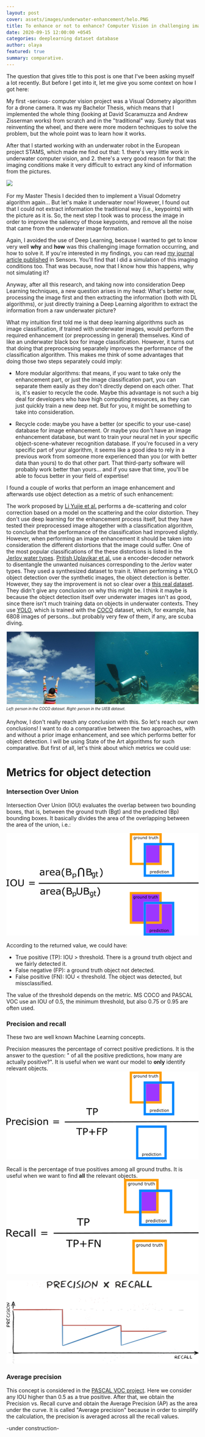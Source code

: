 ```yaml
---
layout: post
cover: assets/images/underwater-enhancement/helo.PNG
title: To enhance or not to enhance? Computer Vision in challenging imaging conditions
date: 2020-09-15 12:00:00 +0545
categories: deeplearning dataset database
author: olaya
featured: true
summary: comparative.
---
```


The question that gives title to this post is one that I've been asking myself a lot recently.
But before I get into it, let me give you some context on how I got here:

My first -serious- computer vision project was a Visual Odometry algorithm for a drone camera.
It was my Bachelor Thesis, which means that I implemented the whole thing (looking at David Scaramuzza and Andrew Zisserman works) from scratch and in the "traditional" way. Surely that was reinventing the wheel, and there were more modern techniques to solve the problem, but the whole point was to learn how it works.

After that I started working with an underwater robot in the European project STAMS, which made me find out that: 1. there's very little work in underwater computer vision, and 2. there's a very good reason for that: the imaging conditions make it very difficult to extract any kind of information from the pictures.

![](https://media1.tenor.com/images/bba8fcb26bf3ff32fd1125c175b8268d/tenor.gif)

For my Master Thesis I decided then to implement a Visual Odometry algorithm again... But let's make it underwater now!
However, I found out that I could not extract information the traditional way (i.e., keypoints) with the picture as it is. So, the next step I took was to process the image in order to improve the saliency of those keypoints, and remove all the noise that came from the underwater image formation.

Again, I avoided the use of Deep Learning, because I wanted to get to know very well **why** and **how** was this challenging image formation occurring, and how to solve it. If you're interested in my findings, you can read [my journal article published](https://doi.org/10.3390/s19245497) in Sensors. You'll find that I did a simulation of this imaging conditions too. That was because, now that I know how this happens, why not simulating it?


Anyway, after all this research, and taking now into consideration Deep Learning techniques, a new question arises in my head: What's better now, processing the image first and then extracting the information (both with DL algorithms), or just directly training a Deep Learning algorithm to extract the information from a raw underwater picture?


What my intuition first told me is that deep learning algorithms such as image classification, if trained with underwater images, would perform the required enhancement (or preprocessing in general) themselves. Kind of like an underwater black box for image classification.
However, it turns out that doing that preprocessing separately improves the performance of the classification algorithm. This makes me think of some advantages that doing those two steps separately could imply:

  - More modular algorithms: that means, if you want to take only the enhancement part, or just the image classification part, you can separate them easily as they don't directly depend on each other. That is, it's easier to recycle the code. Maybe this advantage is not such a big deal for developers who have high computing resources, as they can just quickly train a new deep net. But for you, it might be something to take into consideration.

  - Recycle code: maybe you have a better (or specific to your use-case) database for image enhancement. Or maybe you don't have an image enhancement database, but want to train your neural net in your specific object-scene-whatever recognition database. If you're focused in a very specific part of your algorithm, it seems like a good idea to rely in a previous work from someone more experienced than you (or with better data than yours) to do that other part. That third-party software will probably work better than yours... and if you save that time, you'll be able to focus better in your field of expertise!


  I found a couple of works that perform an image enhancement and afterwards use object detection as a metric of such enhancement:

  The work proposed by [Li Yujie et al.](https://doi.org/10.1016/j.compeleceng.2016.08.008) performs a de-scattering and color correction based on a model on the scattering and the color distortion. They don't use deep learning for the enhancement process itself, but they have tested their preprocessed image altogether with a classification algorithm, to conclude that the performance of the classification had improved slightly.
  However, when performing an image enhancement it should be taken into consideration the different distortions that the image could suffer. One of the most popular classifications of the these distortions is listed in the [Jerlov water types](https://doi.org/10.1364/AO.54.005392).
  [Pritish Uplavikar et al.](https://openaccess.thecvf.com/content_CVPRW_2019/papers/UG2+%20Prize%20Challenge/Uplavikar_All-in-One_Underwater_Image_Enhancement_Using_Domain-Adversarial_Learning_CVPRW_2019_paper.pdf) use a encoder-decoder network to disentangle the unwanted nuisances corresponding to the Jerlov water types. They used a synthesized dataset to train it. When performing a YOLO object detection over the synthetic images, the object detection is better. However, they say the improvement is not so clear over a [this real dataset](https://li-chongyi.github.io/proj_benchmark.html). They didn't give any conclusion on why this might be. I think it maybe is because the object detection itself over underwater images isn't as good, since there isn't much training data on objects in underwater contexts. They use [YOLO](https://pjreddie.com/darknet/yolo/), which is trained with the [COCO](https://cocodataset.org/#home) dataset, which, for example, has 6808 images of persons...but probably very few of them, if any, are scuba diving.


  ![person](https://raw.githubusercontent.com/olayasturias/olayasturias.github.io/master/assets/images/underwater-enhancement/persons.PNG)
  <sub><sup>*Left: person in the COCO dataset. Right: person in the UIEB dataset.*</sup></sub>

Anyhow, I don't really reach any conclusion with this. So let's reach our own conclusions! I want to do a comparative between the two approaches, with and without a prior image enhancement, and see which performs better for object detection. I will be using State of the Art algorithms for such comparative.
But first of all, let's think about which metrics we could use:

# Metrics for object detection

### Intersection Over Union
Intersection Over Union (IOU) evaluates the overlap between two bounding boxes, that is, between the ground truth (Bgt) and the predicted (Bp) bounding boxes.
It basically divides the area of the overlapping between the area of the union, i.e.:

![iou](https://raw.githubusercontent.com/olayasturias/olayasturias.github.io/master/assets/images/underwater-enhancement/iou.png)


According to the returned value, we could have:

- True positive  (TP): IOU > threshold. There is a ground truth object and we fairly detected it.
- False negative (FP): a ground truth object not detected.
- False positive (FN): IOU < threshold. The object was detected, but missclassified.

The value of the threshold depends on the metric. MS COCO and PASCAL VOC use an IOU of 0.5, the minimum threshold, but also 0.75 or 0.95 are often used.

### Precision and recall
These two are well known Machine Learning concepts.

Precision measures the percentage of correct positive predictions. It is the answer to the question: " of all the positive predictions, how many are actually positive?". It is useful when we want our model to **only** identify relevant objects.
![precision](https://raw.githubusercontent.com/olayasturias/olayasturias.github.io/master/assets/images/underwater-enhancement/precision.png)

Recall is the percentage of  true positives among all ground truths. It is useful when we want to find **all** the relevant objects.
![recall](https://raw.githubusercontent.com/olayasturias/olayasturias.github.io/master/assets/images/underwater-enhancement/recall.png)


![pxr](https://raw.githubusercontent.com/olayasturias/olayasturias.github.io/master/assets/images/underwater-enhancement/pxr.png)


### Average precision

This concept is considered in the [PASCAL VOC project](http://host.robots.ox.ac.uk:8080/pascal/VOC/index.html). Here we consider any IOU higher than 0.5 as a true positive. After that, we obtain the Precision vs. Recall curve and obtain the Average Precision (AP) as the area under the curve.
It is called "Average precision" because in order to simplify the calculation, the precision is averaged across all the recall values.



-under construction-
